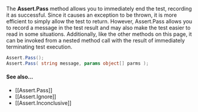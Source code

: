The **Assert.Pass** method allows you to immediately end the test, recording
it as successful. Since it causes an exception to be thrown, it is more
efficient to simply allow the test to return. However, Assert.Pass allows
you to record a message in the test result and may also make the test
easier to read in some situations. Additionally, like the other methods
on this page, it can be invoked from a nested method call with the
result of immediately terminating test execution.

```C#
Assert.Pass();
Assert.Pass( string message, params object[] parms );
```

#### See also...
 * [[Assert.Pass]]
 * [[Assert.Ignore]]
 * [[Assert.Inconclusive]]
